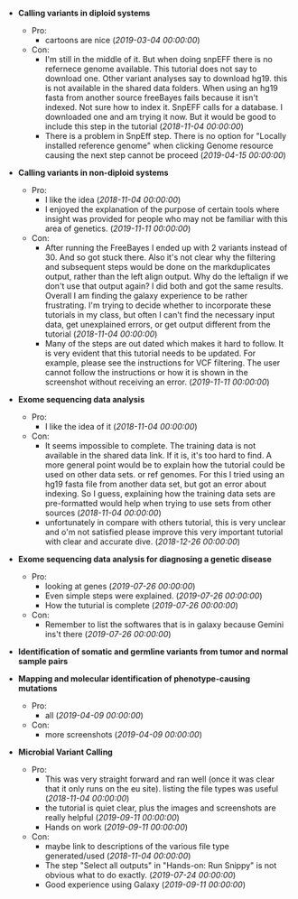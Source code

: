 - **Calling variants in diploid systems**
  - Pro:
    - cartoons are nice (*2019-03-04 00:00:00*)
  - Con:
    - I'm still in the middle of it.  But when doing snpEFF there is no refernece genome available.  This tutorial does not say to download one.  Other variant analyses say to download hg19.  this is not available in the shared data folders.  When using an hg19 fasta from another source freeBayes fails because it isn't indexed.  Not sure how to index it.  SnpEFF calls for a database.  I downloaded one and am trying it now.  But it would be good to include this step in the tutorial (*2018-11-04 00:00:00*)
    - There is a problem in SnpEff step. There is no option for "Locally installed reference genome" when clicking Genome resource causing the next step cannot be proceed (*2019-04-15 00:00:00*)

- **Calling variants in non-diploid systems**
  - Pro:
    - I like the idea (*2018-11-04 00:00:00*)
    - I enjoyed the explanation of the purpose of certain tools where insight was provided for people who may not be familiar with this area of genetics. (*2019-11-11 00:00:00*)
  - Con:
    - After running the FreeBayes I ended up with 2 variants instead of 30.  And so got stuck there.  Also it's not clear why the filtering and subsequent steps would be done on the markduplicates output, rather than the left align output.  Why do the leftalign if we don't use that output again?  I did both and got the same results. Overall I am finding the galaxy experience to be rather frustrating.  I'm trying to decide whether to incorporate these tutorials in my class, but often I can't find the necessary input data, get unexplained errors, or get output different from the tutorial (*2018-11-04 00:00:00*)
    - Many of the steps are out dated which makes it hard to follow. It is very evident that this tutorial needs to be updated. For example, please see the instructions for VCF filtering. The user cannot follow the instructions or how it is shown in the screenshot without receiving an error. (*2019-11-11 00:00:00*)

- **Exome sequencing data analysis**
  - Pro:
    - I like the idea of it (*2018-11-04 00:00:00*)
  - Con:
    - It seems impossible to complete.  The training data is not available in the shared data link.  If it is, it's too hard to find.  A more general point would be to explain how the tutorial could be used on other data sets.  or ref genomes.  For this I tried using an hg19 fasta file from another data set, but got an error about indexing.  So I guess, explaining how the training data sets are pre-formatted would help when trying to use sets from other sources (*2018-11-04 00:00:00*)
    - unfortunately in compare with others tutorial, this is very unclear and o'm not satisfied please improve this very important tutorial with clear and accurate dive. (*2018-12-26 00:00:00*)

- **Exome sequencing data analysis for diagnosing a genetic disease**
  - Pro:
    - looking at genes (*2019-07-26 00:00:00*)
    - Even simple steps were explained. (*2019-07-26 00:00:00*)
    - How the tuturial is complete (*2019-07-26 00:00:00*)
  - Con:
    - Remember to list the softwares that is in galaxy because Gemini ins't there (*2019-07-26 00:00:00*)

- **Identification of somatic and germline variants from tumor and normal sample pairs**


- **Mapping and molecular identification of phenotype-causing mutations**
  - Pro:
    - all (*2019-04-09 00:00:00*)
  - Con:
    - more screenshots (*2019-04-09 00:00:00*)

- **Microbial Variant Calling**
  - Pro:
    - This was very straight forward and ran well (once it was clear that it only runs on the eu site).  listing the file types was useful (*2018-11-04 00:00:00*)
    - the tutorial is quiet clear, plus the images and screenshots are really helpful (*2019-09-11 00:00:00*)
    - Hands on work (*2019-09-11 00:00:00*)
  - Con:
    - maybe link to descriptions of the various file type generated/used (*2018-11-04 00:00:00*)
    - The step "Select all outputs" in "Hands-on: Run Snippy" is not obvious what to do exactly.  (*2019-07-24 00:00:00*)
    - Good experience using Galaxy (*2019-09-11 00:00:00*)

